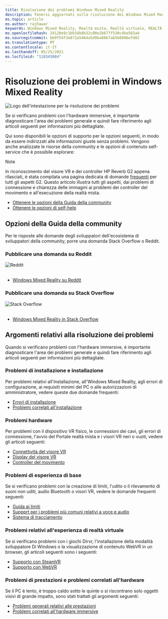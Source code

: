 ```yaml
---
title: Risoluzione dei problemi Windows Mixed Reality
description: Tenersi aggiornati sulla risoluzione dei Windows Mixed Reality che va oltre la documentazione di supporto standard per gli utenti.
ms.topic: article
ms.author: rajhawar
keywords: Windows Mixed Reality, Realtà mista, Realtà virtuale, REALTÀ VIRTUALE, MR, Risoluzione dei problemi, Errori, Guida, Supporto
ms.openlocfilehash: 24120e9c1bb34b8b32c00e2b677f530c4ba563ab
ms.sourcegitcommit: bb9f54f3e872a5464a5d9ba88b7ab5b8896efd82
ms.translationtype: MT
ms.contentlocale: it-IT
ms.lasthandoff: 05/25/2021
ms.locfileid: "110345084"
---
```

# <a name="troubleshooting-in-windows-mixed-reality"></a>Risoluzione dei problemi in Windows Mixed Reality

![Logo dell'intestazione per la risoluzione dei problemi](images/1050px-Mixedrealityportal.png)

Se si verificano problemi con l'hardware immersive, è importante diagnosticare l'area dei problemi generale e quindi fare riferimento agli articoli seguenti per informazioni più dettagliate.

Qui sono disponibili le opzioni di supporto per le opzioni seguenti, in modo da essere indirizzati alle informazioni giuste senza problemi. Vengono anche analizzate le risorse della community e le opzioni di contenuto self-service che è possibile esplorare:

>[!Note]
>In riconoscimento del visore VR e dei controller HP Reverb G2 appena rilasciati, è stata compilata una pagina dedicata di domande [frequenti](reverbG2-faq.yml) per tutti gli aspetti G2. Questo articolo illustra tutti gli aspetti, dai problemi di connessione e chiarezza delle immagini ai problemi dei controller del movimento e all'esecuzione della realtà mista.

- [Ottenere le opzioni della Guida della community](#community-help-options)
- [Ottenere le opzioni di self-help](#troubleshooting-topics)

## <a name="community-help-options"></a>Opzioni della Guida della community

Per le risposte alle domande degli sviluppatori dell'ecosistema di sviluppatori della community, porre una domanda Stack Overflow o Reddit.

### <a name="post-a-question-on-reddit"></a>Pubblicare una domanda su Reddit
<div class='icon is-large'>
    <img alt='Reddit' src='https://docs.microsoft.com/media/logos/logo_reddit.svg'>
</div><br/>

- [Windows Mixed Reality su Reddit](https://www.reddit.com/r/WindowsMR/)

### <a name="post-a-question-on-stack-overflow"></a>Pubblicare una domanda su Stack Overflow
<div class='icon is-large'>
    <img alt='Stack Overflow' src='https://docs.microsoft.com/media/logos/logo_stackoverflow.svg'>
</div><br/>

- [Windows Mixed Reality in Stack Overflow](https://stackoverflow.com/questions/tagged/windows-mixed-reality)

## <a name="troubleshooting-topics"></a>Argomenti relativi alla risoluzione dei problemi

Quando si verificano problemi con l'hardware immersive, è importante diagnosticare l'area dei problemi generale e quindi fare riferimento agli articoli seguenti per informazioni più dettagliate. 

### <a name="installation-and-setup-issues"></a>Problemi di installazione e installazione

Per problemi relativi all'installazione, all'Windows Mixed Reality, agli errori di configurazione, ai requisiti minimi del PC o alle autorizzazioni di amministratore, vedere queste due domande frequenti:

- [Errori di installazione](installation_errors.md)
- [Problemi correlati all'installazione](wmr-setup-faq.yml)

### <a name="hardware-issues"></a>Problemi hardware

Per problemi con il dispositivo VR fisico, le connessioni dei cavi, gli errori di connessione, l'avvio del Portale realtà mista e i visori VR neri o vuoti, vedere gli articoli seguenti:

- [Connettività del visore VR](headset-connectivity.md)
- [Display del visore VR](headset-display.md)
- [Controller del movimento](motion-controller-problems.md)

### <a name="core-experience-issues"></a>Problemi di esperienza di base

Se si verificano problemi con la creazione di limiti, l'udito o il rilevamento di suoni non uditi, audio Bluetooth o visori VR, vedere le domande frequenti seguenti:

- [Guida ai limiti](boundary-questions.md)
- [Suppprt per i problemi più comuni relativi a voce e audio](speech-and-audio.md)
- [Sistema di tracciamento](tracking.md)

### <a name="vr-experience-issues"></a>Problemi relativi all'esperienza di realtà virtuale

Se si verificano problemi con i giochi Dirvr, l'installazione della modalità sviluppatore Di Windows o la visualizzazione di contenuto WebVR in un browser, gli articoli seguenti sono i seguenti:

- [Supporto con SteamVR](steamvr-questions.md)
- [Supporto con WebVR](webvr-questions.md)

### <a name="performance-issues-and-immersice-hardware-related-issues"></a>Problemi di prestazioni e problemi correlati all'hardware

Se il PC è lento, è troppo caldo sotto le quinte o si riscontrano solo oggetti visivi di grande impatto, sono stati trattati gli argomenti seguenti:

- [Problemi generali relativi alle prestazioni](performance-questions.md)
- [Problemi correlati all'hardware immersive](other-questions.md)
